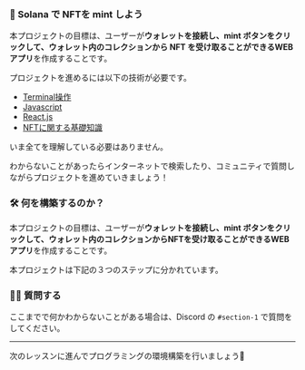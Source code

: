 ### 💎 Solana で NFTを mint しよう

本プロジェクトの目標は、ユーザーが**ウォレットを接続し、mint ボタンをクリックして、ウォレット内のコレクションから NFT を受け取ることができるWEBアプリ**を作成することです。

プロジェクトを進めるには以下の技術が必要です。
- [Terminal操作](https://qiita.com/ryouzi/items/f9dee1540a04a0bfb9a3)
- [Javascript](https://developer.mozilla.org/ja/docs/Web/JavaScript)
- [React.js](https://ja.reactjs.org/)
- [NFTに関する基礎知識](https://github.com/shiftbase-xyz/UNCHAIN-projects/blob/main/ETH-NFT-collection/ja/section-1/Lesson_1_NFT%E3%81%A8%E3%81%AF%E4%BD%95%E3%81%8B%EF%BC%9F.md)


いま全てを理解している必要はありません。

わからないことがあったらインターネットで検索したり、コミュニティで質問しながらプロジェクトを進めていきましょう！
### 🛠 何を構築するのか？

本プロジェクトの目標は、ユーザーが**ウォレットを接続し、mint ボタンをクリックして、ウォレット内のコレクションからNFTを受け取ることができるWEBアプリ**を作成することです。

本プロジェクトは下記の３つのステップに分かれています。
### 🙋‍♂️ 質問する

ここまでで何かわからないことがある場合は、Discord の `#section-1` で質問をしてください。

---
次のレッスンに進んでプログラミングの環境構築を行いましょう🎉
